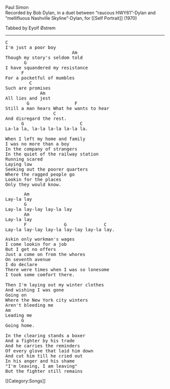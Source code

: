 Paul Simon<br>
Recorded by Bob Dylan, in a duet between “raucous HWY61”-Dylan and
“mellifluous Nashville Skyline”-Dylan, for [[Self Portrait]] (1970)<br>

Tabbed by Eyolf Østrem

----
<pre class="verse">
C
I'm just a poor boy
                         Am
Though my story's seldom told
       G
I have squandered my resistance
      F
For a pocketful of mumbles
         C
Such are promises
             Am
All lies and jest
        G                 F
Still a man hears What he wants to hear
                  C
And disregard the rest.
      G                     C
La-la la, la-la la-la la-la la.

When I left my home and family
I was no more than a boy
In the company of strangers
In the quiet of the railway station
Running scared
Laying low
Seeking out the poorer quarters
Where the ragged people go
Lookin for the places
Only they would know.
</pre>

<pre class="bridge">
       Am
Lay-la lay
       G
Lay-la lay-lay lay-la lay
       Am
Lay-la lay
       F              G              C
Lay-la lay-lay lay-la lay-lay lay-la lay.
</pre>

<pre class="verse">
Askin only workman's wages
I come lookin for a job
But I get no offers
Just a come on from the whores
On seventh avenue
I do declare
There were times when I was so lonesome
I took some comfort there.

Then I'm laying out my winter clothes
And wishing I was gone
Going on
Where the New York city winters
Aren't bleeding me
Am
Leading me
      G
Going home.

In the clearing stands a boxer
And a fighter by his trade
And he carries the reminders
Of every glove that laid him down
And cut him till he cried out
In his anger and his shame
"I'm leaving, I am leaving"
But the fighter still remains
</pre>

[[Category:Songs]]